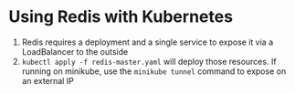 # Using Redis with Kubernetes

1. Redis requires a deployment and a single service to expose it via a LoadBalancer to the outside
2. `kubectl apply -f redis-master.yaml` will deploy those resources. If running on minikube, use the `minikube tunnel` command to expose on an external IP